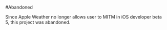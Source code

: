 #Abandoned

Since Apple Weather no longer allows user to MITM in iOS developer beta 5, this project was abandoned.